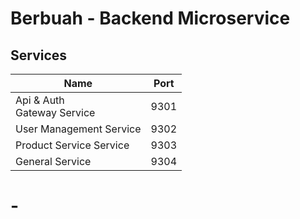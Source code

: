 # Berbuah - Backend Microservice

## Services


| Name | Port |
|--|--|
| Api & Auth <br/> Gateway Service | 9301 |
| User Management Service | 9302 |
| Product Service Service | 9303 |
| General Service | 9304 |


# -

